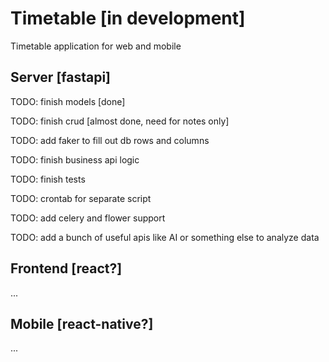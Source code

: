 # Timetable [in development]

Timetable application for web and mobile

## Server [fastapi]

TODO: finish models [done]

TODO: finish crud [almost done, need for notes only]

TODO: add faker to fill out db rows and columns

TODO: finish business api logic

TODO: finish tests

TODO: crontab for separate script

TODO: add celery and flower support

TODO: add a bunch of useful apis like AI or something else to analyze data

## Frontend [react?]

...

## Mobile [react-native?]

...
